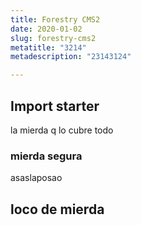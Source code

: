 ```yaml
---
title: Forestry CMS2
date: 2020-01-02
slug: forestry-cms2
metatitle: "3214"
metadescription: "23143124"

---
```

## Import starter
la mierda q lo cubre todo
### mierda segura
asaslaposao
## loco de mierda